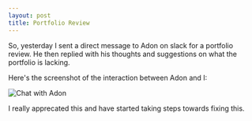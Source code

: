 ```yaml
---
layout: post
title: Portfolio Review
---
```

So, yesterday I sent a direct message to Adon on slack for a portfolio review. He then replied with his thoughts and suggestions on 
what the portfolio is lacking.

Here's the screenshot of the interaction between Adon and I:

![Chat with Adon]("/assets/img/portfolio-review.png")

I really apprecated this and have started taking steps towards fixing this.